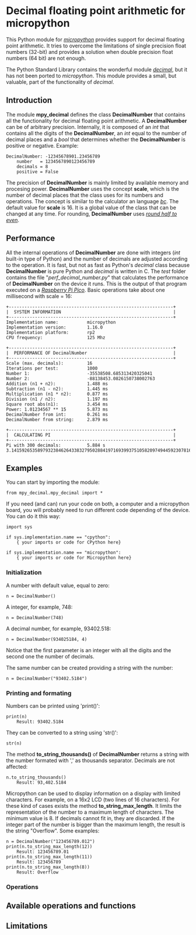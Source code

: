 # Decimal floating point arithmetic for micropython
This Python module for [*micropython*](https://micropython.org/) provides support for decimal floating point arithmetic. It tries to overcome the limitations of single precision float numbers (32-bit) and provides a solution when double precision float numbers (64 bit) are not enough.

The Python Standard Library contains the wonderful module [*decimal*](https://docs.python.org/3/library/decimal.html), but it has not been ported to *micropython*. This module provides a small, but valuable, part of the functionality of *decimal*.

## Introduction

The module **mpy_decimal** defines the class **DecimalNumber** that contains all the functionality for decimal floating point arithmetic. A **DecimalNumber** can be of arbitrary precision. Internally, it is composed of an *int* that contains all the digits of the **DecimalNumber**, an *int* equal to the number of decimal places and a *bool* that determines whether the **DecimalNumber** is positive or negative. Example:

    DecimalNumber: -12345678901.23456789
        number   = 1234567890123456789
        decimals = 8
        positive = False

The precision of **DecimalNumber** is mainly limited by available memory and procesing power. **DecimalNumber** uses the concept **scale**, which is the number of decimal places that the class uses for its numbers and operations. The concept is similar to the calculator an language [*bc*](https://www.gnu.org/software/bc/manual/html_mono/bc.html).  The default value for **scale** is 16. It is a global value of the class that can be changed at any time. For rounding, **DecimalNumber** uses [*round half to even*](https://en.wikipedia.org/wiki/Rounding#Round_half_to_even).

## Performance ##

All the internal operations of **DecimalNumber** are done with integers (*int* built-in type of Python) and the number of decimals are adjusted according to the operation. It is fast, but not as fast as Python's *decimal* class because **DecimalNumber** is pure Python and *decimal* is written in C. The *test* folder contains the file "*perf_decimal_number.py*" that calculates the performance of **DecimalNumber** on the device it runs. This is the output of that program executed on a [*Raspberry Pi Pico*](https://www.raspberrypi.org/products/raspberry-pi-pico/). Basic operations take about one millisecond with scale = 16:

    +---------------------------------------------------------------+
    |  SYSTEM INFORMATION                                           |
    +---------------------------------------------------------------+
    Implementation name:           micropython
    Implementation version:        1.16.0
    Implementation platform:       rp2
    CPU frequency:                 125 Mhz

    +---------------------------------------------------------------+
    |  PERFORMANCE OF DecimalNumber                                 |
    +---------------------------------------------------------------+
    Scale (max. decimals):         16
    Iterations per test:           1000
    Number 1:                      -35538508.685313420325041
    Number 2:                      -88138453.0826150738002763
    Addition (n1 + n2):            1.488 ms
    Subtraction (n1 - n2):         1.445 ms
    Multiplication (n1 * n2):      0.877 ms
    Division (n1 / n2):            1.197 ms
    Square root abs(n1):           3.454 ms
    Power: 1.01234567 ** 15        5.873 ms
    DecimalNumber from int:        0.261 ms
    DecimalNumber from string:     2.879 ms

    +---------------------------------------------------------------+
    |  CALCULATING PI                                               |
    +---------------------------------------------------------------+
    Pi with 300 decimals:          5.884 s
    3.141592653589793238462643383279502884197169399375105820974944592307816406286208998628034825342117067982148086513282306647093844609550582231725359408128481117450284102701938521105559644622948954930381964428810975665933446128475648233786783165271201909145648566923460348610454326648213393607260249141274

## Examples

You can start by importing the module:

    from mpy_decimal.mpy_decimal import *

If you need (and can) run your code on both, a computer and a micropython board, you will probably need to run different code depending of the device. You can do it this way:

    import sys

    if sys.implementation.name == "cpython":
        { your imports or code for CPython here}

    if sys.implementation.name == "micropython":
        { your imports or code for Micropython here}

### Initialization ###
A number with default value, equal to zero:

    n = DecimalNumber()

A integer, for example, 748:

    n = DecimalNumber(748)

A decimal number, for example, 93402.518:

    n = DecimalNumber(934025184, 4)

Notice that the first parameter is an integer with all the digits and the second one the number of decimals.

The same number can be created providing a string with the number:

    n = DecimalNumber("93402.5184")

### Printing and formating ###
Numbers can be printed using 'print()':

    print(n)
        Result: 93402.5184

They can be converted to a string using 'str()':

    str(n)


The method **to_string_thousands()** of **DecimalNumber** returns a string with the number formated with ',' as thousands separator. Decimals are not affected:

    n.to_string_thousands()
        Result: 93,402.5184

Micropython can be used to display information on a display with limited characters. For example, on a 16x2 LCD (two lines of 16 characters). For these kind of cases exists the method **to_string_max_length**. It limits the representation of the number to a maximum length of characters. The minimum value is 8. If decimals cannot fit in, they are discarded. If the integer part of the number is bigger than the maximum length, the result is the string "Overflow". Some examples:

    n = DecimalNumber("123456789.012")
    print(n.to_string_max_length(12))
        Result: 123456789.01
    print(n.to_string_max_length(11))
        Result: 123456789
    print(n.to_string_max_length(8))
        Result: Overflow

### Operations ###





## Available operations and functions

## Limitations
